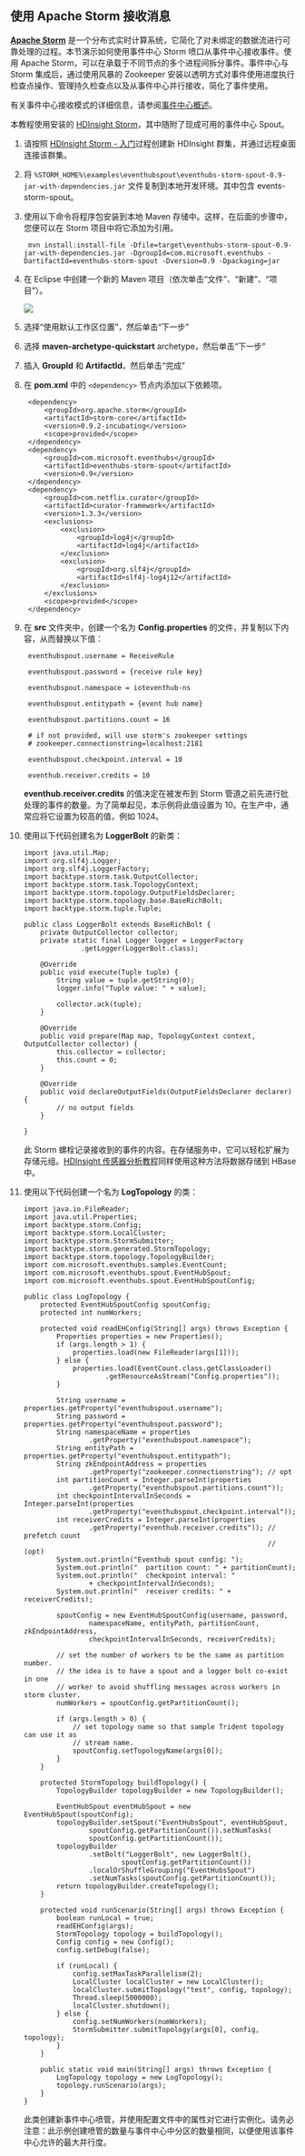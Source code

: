 ## 使用 Apache Storm 接收消息

[**Apache Storm**](https://storm.incubator.apache.org) 是一个分布式实时计算系统，它简化了对未绑定的数据流进行可靠处理的过程。本节演示如何使用事件中心 Storm 喷口从事件中心接收事件。使用 Apache Storm，可以在承载于不同节点的多个进程间拆分事件。事件中心与 Storm 集成后，通过使用风暴的 Zookeeper 安装以透明方式对事件使用进度执行检查点操作、管理持久检查点以及从事件中心并行接收，简化了事件使用。

有关事件中心接收模式的详细信息，请参阅[事件中心概述]。

本教程使用安装的 [HDInsight Storm]，其中随附了现成可用的事件中心 Spout。

1. 请按照 [HDInsight Storm - 入门](/documentation/articles/hdinsight-storm-getting-started)过程创建新 HDInsight 群集，并通过远程桌面连接该群集。

2. 将 `%STORM_HOME%\examples\eventhubspout\eventhubs-storm-spout-0.9-jar-with-dependencies.jar` 文件复制到本地开发环境。其中包含 events-storm-spout。

3. 使用以下命令将程序包安装到本地 Maven 存储中。这样，在后面的步骤中，您便可以在 Storm 项目中将它添加为引用。

		mvn install:install-file -Dfile=target\eventhubs-storm-spout-0.9-jar-with-dependencies.jar -DgroupId=com.microsoft.eventhubs -DartifactId=eventhubs-storm-spout -Dversion=0.9 -Dpackaging=jar

4. 在 Eclipse 中创建一个新的 Maven 项目（依次单击“文件”、“新建”、“项目”）。

   	![][12]

5. 选择“使用默认工作区位置”，然后单击“下一步”

6. 选择 **maven-archetype-quickstart** archetype，然后单击“下一步”

7. 插入 **GroupId** 和 **ArtifactId**，然后单击“完成”

8. 在 **pom.xml** 中的 `<dependency>` 节点内添加以下依赖项。

		<dependency>
			<groupId>org.apache.storm</groupId>
			<artifactId>storm-core</artifactId>
			<version>0.9.2-incubating</version>
			<scope>provided</scope>
		</dependency>
		<dependency>
			<groupId>com.microsoft.eventhubs</groupId>
			<artifactId>eventhubs-storm-spout</artifactId>
			<version>0.9</version>
		</dependency>
		<dependency>
			<groupId>com.netflix.curator</groupId>
			<artifactId>curator-framework</artifactId>
			<version>1.3.3</version>
			<exclusions>
				<exclusion>
					<groupId>log4j</groupId>
					<artifactId>log4j</artifactId>
				</exclusion>
				<exclusion>
					<groupId>org.slf4j</groupId>
					<artifactId>slf4j-log4j12</artifactId>
				</exclusion>
			</exclusions>
			<scope>provided</scope>
		</dependency>

9. 在 **src** 文件夹中，创建一个名为 **Config.properties** 的文件，并复制以下内容，从而替换以下值：

		eventhubspout.username = ReceiveRule

		eventhubspout.password = {receive rule key}

		eventhubspout.namespace = ioteventhub-ns

		eventhubspout.entitypath = {event hub name}

		eventhubspout.partitions.count = 16

		# if not provided, will use storm's zookeeper settings
		# zookeeper.connectionstring=localhost:2181

		eventhubspout.checkpoint.interval = 10

		eventhub.receiver.credits = 10

	**eventhub.receiver.credits** 的值决定在被发布到 Storm 管道之前先进行批处理的事件的数量。为了简单起见，本示例将此值设置为 10。在生产中，通常应将它设置为较高的值，例如 1024。

10. 使用以下代码创建名为 **LoggerBolt** 的新类：

		import java.util.Map;
		import org.slf4j.Logger;
		import org.slf4j.LoggerFactory;
		import backtype.storm.task.OutputCollector;
		import backtype.storm.task.TopologyContext;
		import backtype.storm.topology.OutputFieldsDeclarer;
		import backtype.storm.topology.base.BaseRichBolt;
		import backtype.storm.tuple.Tuple;

		public class LoggerBolt extends BaseRichBolt {
			private OutputCollector collector;
			private static final Logger logger = LoggerFactory
				      .getLogger(LoggerBolt.class);

			@Override
			public void execute(Tuple tuple) {
				String value = tuple.getString(0);
				logger.info("Tuple value: " + value);

				collector.ack(tuple);
			}

			@Override
			public void prepare(Map map, TopologyContext context, OutputCollector collector) {
				this.collector = collector;
				this.count = 0;
			}

			@Override
			public void declareOutputFields(OutputFieldsDeclarer declarer) {
				// no output fields
			}

		}

	此 Storm 螺栓记录接收到的事件的内容。在存储服务中，它可以轻松扩展为存储元组。[HDInsight 传感器分析教程]同样使用这种方法将数据存储到 HBase 中。

11. 使用以下代码创建一个名为 **LogTopology** 的类：

		import java.io.FileReader;
		import java.util.Properties;
		import backtype.storm.Config;
		import backtype.storm.LocalCluster;
		import backtype.storm.StormSubmitter;
		import backtype.storm.generated.StormTopology;
		import backtype.storm.topology.TopologyBuilder;
		import com.microsoft.eventhubs.samples.EventCount;
		import com.microsoft.eventhubs.spout.EventHubSpout;
		import com.microsoft.eventhubs.spout.EventHubSpoutConfig;

		public class LogTopology {
			protected EventHubSpoutConfig spoutConfig;
			protected int numWorkers;

			protected void readEHConfig(String[] args) throws Exception {
				Properties properties = new Properties();
				if (args.length > 1) {
					properties.load(new FileReader(args[1]));
				} else {
					properties.load(EventCount.class.getClassLoader()
							.getResourceAsStream("Config.properties"));
				}

				String username = properties.getProperty("eventhubspout.username");
				String password = properties.getProperty("eventhubspout.password");
				String namespaceName = properties
						.getProperty("eventhubspout.namespace");
				String entityPath = properties.getProperty("eventhubspout.entitypath");
				String zkEndpointAddress = properties
						.getProperty("zookeeper.connectionstring"); // opt
				int partitionCount = Integer.parseInt(properties
						.getProperty("eventhubspout.partitions.count"));
				int checkpointIntervalInSeconds = Integer.parseInt(properties
						.getProperty("eventhubspout.checkpoint.interval"));
				int receiverCredits = Integer.parseInt(properties
						.getProperty("eventhub.receiver.credits")); // prefetch count
																	// (opt)
				System.out.println("Eventhub spout config: ");
				System.out.println("  partition count: " + partitionCount);
				System.out.println("  checkpoint interval: "
						+ checkpointIntervalInSeconds);
				System.out.println("  receiver credits: " + receiverCredits);

				spoutConfig = new EventHubSpoutConfig(username, password,
						namespaceName, entityPath, partitionCount, zkEndpointAddress,
						checkpointIntervalInSeconds, receiverCredits);

				// set the number of workers to be the same as partition number.
				// the idea is to have a spout and a logger bolt co-exist in one
				// worker to avoid shuffling messages across workers in storm cluster.
				numWorkers = spoutConfig.getPartitionCount();

				if (args.length > 0) {
					// set topology name so that sample Trident topology can use it as
					// stream name.
					spoutConfig.setTopologyName(args[0]);
				}
			}

			protected StormTopology buildTopology() {
				TopologyBuilder topologyBuilder = new TopologyBuilder();

				EventHubSpout eventHubSpout = new EventHubSpout(spoutConfig);
				topologyBuilder.setSpout("EventHubsSpout", eventHubSpout,
						spoutConfig.getPartitionCount()).setNumTasks(
						spoutConfig.getPartitionCount());
				topologyBuilder
						.setBolt("LoggerBolt", new LoggerBolt(),
								spoutConfig.getPartitionCount())
						.localOrShuffleGrouping("EventHubsSpout")
						.setNumTasks(spoutConfig.getPartitionCount());
				return topologyBuilder.createTopology();
			}

			protected void runScenario(String[] args) throws Exception {
				boolean runLocal = true;
				readEHConfig(args);
				StormTopology topology = buildTopology();
				Config config = new Config();
				config.setDebug(false);

				if (runLocal) {
					config.setMaxTaskParallelism(2);
					LocalCluster localCluster = new LocalCluster();
					localCluster.submitTopology("test", config, topology);
					Thread.sleep(5000000);
					localCluster.shutdown();
				} else {
					config.setNumWorkers(numWorkers);
				    StormSubmitter.submitTopology(args[0], config, topology);
				}
			}

			public static void main(String[] args) throws Exception {
				LogTopology topology = new LogTopology();
				topology.runScenario(args);
			}
		}


	此类创建新事件中心喷管，并使用配置文件中的属性对它进行实例化。请务必注意：此示例创建喷管的数量与事件中心中分区的数量相同，以便使用该事件中心允许的最大并行度。

<!-- Links -->
[事件中心概述]: /documentation/articles/event-hubs-overview
[HDInsight Storm]: /documentation/articles/hdinsight-storm-overview
[HDInsight 传感器分析教程]: /documentation/articles/hdinsight-storm-sensor-data-analysis

<!-- Images -->

[12]: ./media/service-bus-event-hubs-getstarted/create-storm1.png
[13]: ./media/service-bus-event-hubs-getstarted/create-eph-csharp1.png
[14]: ./media/service-bus-event-hubs-getstarted/create-sender-csharp1.png

<!---HONumber=66-->